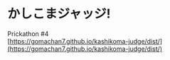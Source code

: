 # かしこまジャッジ!
Prickathon #4  
[https://gomachan7.github.io/kashikoma-judge/dist/](https://gomachan7.github.io/kashikoma-judge/dist/)